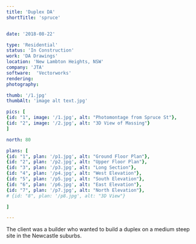 ```yaml
---
title: 'Duplex DA'
shortTitle: 'spruce'


date: '2018-08-22'

type: 'Residential'
status: 'In Construction'
work: 'DA Drawings'
location: 'New Lambton Heights, NSW'
company: 'JTA'
software:  'Vectorworks'
rendering: 
photography: 

thumb: '/1.jpg'
thumbAlt: 'image alt text.jpg'

pics: [
{id: "1", image: '/1.jpg', alt: "Photomontage from Spruce St"},
{id: "2", image: '/2.jpg', alt: "3D View of Massing"}
]

north: 80

plans: [
{id: "1", plan: '/p1.jpg', alt: "Ground Floor Plan"},
{id: "2", plan: '/p2.jpg', alt: "Upper Floor Plan"},
{id: "3", plan: '/p3.jpg', alt: "Long Section"},
{id: "4", plan: '/p4.jpg', alt: "West Elevation"},
{id: "5", plan: '/p5.jpg', alt: "South Elevation"},
{id: "6", plan: '/p6.jpg', alt: "East Elevation"},
{id: "7", plan: '/p7.jpg', alt: "North Elevation"},
# {id: "8", plan: '/p8.jpg', alt: "3D View"}

]

---
```

The client was a builder who wanted to build a duplex on a medium steep site in the Newcastle suburbs.